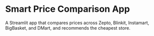 # Smart Price Comparison App

A Streamlit app that compares prices across Zepto, Blinkit, Instamart, BigBasket, and DMart, and recommends the cheapest store.
